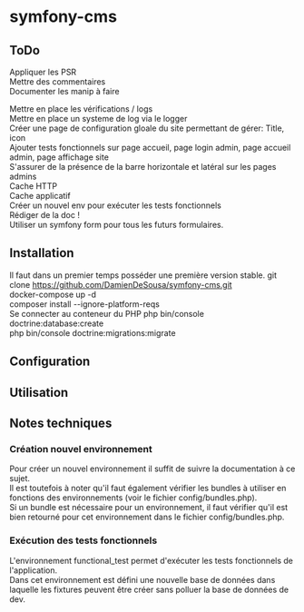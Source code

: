 # symfony-cms

## ToDo

Appliquer les PSR  
Mettre des commentaires  
Documenter les manip à faire  

Mettre en place les vérifications / logs  
Mettre en place un systeme de log via le logger  
Créer une page de configuration gloale du site permettant de gérer: Title, icon   
Ajouter tests fonctionnels sur page accueil, page login admin, page accueil admin, page affichage site  
S'assurer de la présence de la barre horizontale et latéral sur les pages admins  
Cache HTTP  
Cache applicatif  
Créer un nouvel env pour exécuter les tests fonctionnels  
Rédiger de la doc !  
Utiliser un symfony form pour tous les futurs formulaires.  

## Installation

Il faut dans un premier temps posséder une première version stable.
git clone https://github.com/DamienDeSousa/symfony-cms.git  
docker-compose up -d  
composer install --ignore-platform-reqs  
Se connecter au conteneur du PHP
php bin/console doctrine:database:create  
php bin/console doctrine:migrations:migrate  

## Configuration

## Utilisation

## Notes techniques

### Création nouvel environnement

Pour créer un nouvel environnement il suffit de suivre la documentation à ce sujet.  
Il est toutefois à noter qu'il faut également vérifier les bundles à utiliser en fonctions des environnements (voir le fichier config/bundles.php).  
Si un bundle est nécessaire pour un environnement, il faut vérifier qu'il est bien retourné pour cet environnement dans le fichier config/bundles.php.  

### Exécution des tests fonctionnels

L'environnement functional_test permet d'exécuter les tests fonctionnels de l'application.  
Dans cet environnement est défini une nouvelle base de données dans laquelle les fixtures peuvent être créer sans polluer la base de données de dev.  
